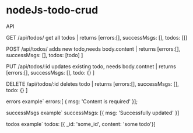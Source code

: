 # nodeJs-todo-crud

API

GET /api/todos/ get all todos | returns [errors:[], successMsgs: [], todos: []]

POST /api/todos/ adds new todo,needs body.content | returns [errors:[], successMsgs: [], todos: [todo] ]

PUT /api/todos/:id updates existing todo, needs body.contnet  | returns [errors:[], successMsgs: [], todo: {} ]

DELETE /api/todos/:id deletes todo  | returns [errors:[], successMsgs: [], todo: {} ]


errors example` errors:[ { msg: 'Content is required' }];

successMsgs example` successMsgs: [{ msg: 'Successfully updated' }]

todos example` todos: [{ _id: 'some_id', content: 'some todo'}]
